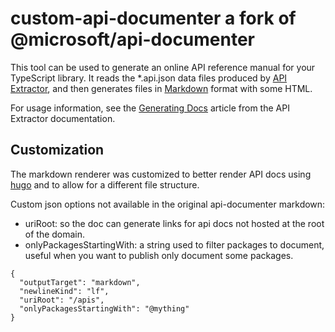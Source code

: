 # custom-api-documenter a fork of @microsoft/api-documenter

This tool can be used to generate an online API reference manual for your TypeScript library.
It reads the *.api.json data files produced by [API Extractor](https://api-extractor.com/),
and then generates files in [Markdown](https://en.wikipedia.org/wiki/Markdown) format with some HTML.

For usage information, see the
[Generating Docs](https://api-extractor.com/pages/setup/generating_docs/) article from the API Extractor
documentation.

## Customization

The markdown renderer was customized to better render API docs using
[hugo](https://gohugo.io/) and to allow for a different file structure.

Custom json options not available in the original api-documenter markdown:

- uriRoot: so the doc can generate links for api docs not hosted at the root of the domain.
- onlyPackagesStartingWith: a string used to filter packages to document, useful when you want to publish only document some packages.


```
{
  "outputTarget": "markdown",
  "newlineKind": "lf",
  "uriRoot": "/apis",
  "onlyPackagesStartingWith": "@mything"
}
```
